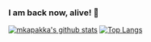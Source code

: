 ### I am back now, alive! 👋

[![mkapakka's github stats](https://github-readme-stats.vercel.app/api?username=akkapakm&show_icons=true&theme=cobalt)](https://github.com/akkapakm/)
[![Top Langs](https://github-readme-stats.vercel.app/api/top-langs/?username=akkapakm&layout=compact)](https://github.com/akkapakm/)

<!--
**mkapakka/mkapakka** is a ✨ _special_ ✨ repository because its `README.md` (this file) appears on your GitHub profile.

Here are some ideas to get you started:

- 🔭 I’m currently working on ...
- 🌱 I’m currently learning ...
- 👯 I’m looking to collaborate on ...
- 🤔 I’m looking for help with ...
- 💬 Ask me about ...
- 📫 How to reach me: ...
- 😄 Pronouns: ...
- ⚡ Fun fact: ...
-->

